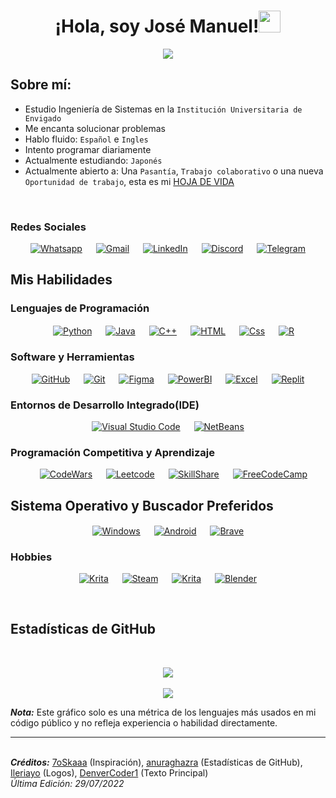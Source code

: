 
<h1 align="center">¡Hola, soy José Manuel!<img src="https://media.giphy.com/media/hvRJCLFzcasrR4ia7z/giphy.gif" width="35"></h1>
<p align="center">
  <a href="https://github.com/DenverCoder1/readme-typing-svg"><img src="https://readme-typing-svg.herokuapp.com?lines=Estudiante+de+Ingenieria+de+Sistemas;Programador;Siempre+aprendiendo+cosas+nuevas&center=true&duration=3000&color=007397&vcenter=true&width=500&height=30"></a>
</p>


## Sobre mí:
- Estudio Ingeniería de Sistemas en la `Institución Universitaria de Envigado`
- Me encanta solucionar problemas
- Hablo fluido: `Español` e `Ingles`
- Intento programar diariamente
- Actualmente estudiando: `Japonés`
- Actualmente abierto a: Una `Pasantía`, `Trabajo colaborativo` o una nueva `Oportunidad de trabajo`, esta es mi [HOJA DE VIDA](#)

<br>

### Redes Sociales
<p align="center">
    <a href="#"><img alt="Whatsapp" src="https://img.shields.io/badge/WhatsApp-25D366?style=for-the-badge&logo=whatsapp&logoColor=white"/></a>
  &emsp;
    <a href="mailto:jmfb007jmfb@gmail.com"><img alt="Gmail" src="https://img.shields.io/badge/Gmail-D14836?style=for-the-badge&logo=gmail&logoColor=white"/></a>
  &emsp;
    <a href="https://www.linkedin.com/in/jos%C3%A9-manuel-fern%C3%A1ndez-betancur-aba676232/"><img alt="LinkedIn" src="https://img.shields.io/badge/linkedin-%230077B5.svg?style=for-the-badge&logo=linkedin&logoColor=white"/></a>
  &emsp;
    <a href="https://discordapp.com/channels/@me/Slum#1888/"><img alt="Discord" src="https://img.shields.io/badge/Discord-%237289DA.svg?style=for-the-badge&logo=discord&logoColor=white"/></a>
  &emsp;
    <a href="#"><img alt="Telegram" src="https://img.shields.io/badge/Telegram-2CA5E0?style=for-the-badge&logo=telegram&logoColor=white"/></a>
</p>


## Mis Habilidades

### Lenguajes de Programación

<p align="center"> 
  &emsp;
    <a href="#"><img alt="Python" align="center" src="https://img.shields.io/badge/python-3670A0?style=for-the-badge&logo=python&logoColor=ffdd54"></a>
  &emsp;
    <a href="#"><img alt="Java" align="center" src="https://img.shields.io/badge/java-%23ED8B00.svg?style=for-the-badge&logo=java&logoColor=white"></a>
  &emsp;
    <a href="#"><img alt="C++" align="center" src="https://img.shields.io/badge/c++-%2300599C.svg?style=for-the-badge&logo=c%2B%2B&logoColor=white"></a>
  &emsp;
    <a href="#"><img alt="HTML" align="center" src="https://img.shields.io/badge/html5-%23E34F26.svg?style=for-the-badge&logo=html5&logoColor=white"></a>
  &emsp;
    <a href="#"><img alt="Css" align="center" src="https://img.shields.io/badge/css-%231572B6.svg?style=for-the-badge&logo=css3&logoColor=white"></a>
  &emsp;
    <a href="#"><img alt="R" align="center" src="https://img.shields.io/badge/r-%23276DC3.svg?style=for-the-badge&logo=r&logoColor=white"></a>
</p>

 ### Software y Herramientas
 
<p align="center">
    <a href="https://github.com/JoseMFB007/"><img alt="GitHub" src="https://img.shields.io/badge/github-%23121011.svg?style=for-the-badge&logo=github&logoColor=white"></a>
  &emsp;
    <a href="#"><img alt="Git" src="https://img.shields.io/badge/git-%23F05033.svg?style=for-the-badge&logo=git&logoColor=white"></a>
  &emsp;
    <a href="#"><img alt="Figma" src="https://img.shields.io/badge/figma-%23F24E1E.svg?style=for-the-badge&logo=figma&logoColor=white"></a>
  &emsp;
    <a href="#"><img alt="PowerBI" src="https://img.shields.io/badge/power_bi-F2C811?style=for-the-badge&logo=powerbi&logoColor=black"></a>
  &emsp;
    <a href="#"><img alt="Excel" src="https://img.shields.io/badge/Excel-217346?style=for-the-badge&logo=microsoft-excel&logoColor=white"></a>
  &emsp;
    <a href="#"><img alt="Replit" src="https://img.shields.io/badge/Replit-DD1200?style=for-the-badge&logo=Replit&logoColor=white"></a>
</p>

 ### Entornos de Desarrollo Integrado(IDE)
 
<p align="center">
    <a href="#"><img alt="Visual Studio Code" src="https://img.shields.io/badge/Visual%20Studio%20Code-0078d7.svg?style=for-the-badge&logo=visual-studio-code&logoColor=white"></a>
  &emsp;
    <a href="#"><img alt="NetBeans" src="https://img.shields.io/badge/Net%20Beans-1B6AC6.svg?style=for-the-badge&logo=apache-netbeans-ide&logoColor=white"></a>
</p>

 ### Programación Competitiva y Aprendizaje
 
<p align="center">
  &emsp;
    <a href="#"><img alt = "CodeWars" src="https://img.shields.io/badge/Codewars-B1361E?style=for-the-badge&logo=codewars&logoColor=grey"/></a>
  &emsp;
    <a href="#"><img alt = "Leetcode" src="https://img.shields.io/badge/LeetCode-000000?style=for-the-badge&logo=LeetCode&logoColor=#d16c06"/></a>
  &emsp;
    <a href="#"><img alt = "SkillShare" src="https://img.shields.io/badge/Skill%20share-002333?style=for-the-badge&logo=skillshare&logoColor=00FF84"/></a>
  &emsp;
    <a href="#"><img alt = "FreeCodeCamp" src="https://img.shields.io/badge/Freecodecamp-%23123.svg?&style=for-the-badge&logo=freecodecamp&logoColor=green"/></a>
</p>

 ## Sistema Operativo y Buscador Preferidos
 <p align="center">
    <a href="#"><img alt="Windows" align="center" src="https://img.shields.io/badge/Windows-0078D6?style=for-the-badge&logo=windows&logoColor=white"></a>
  &emsp;
    <a href="#"><img alt="Android" align="center" src="https://img.shields.io/badge/Android-3DDC84?style=for-the-badge&logo=android&logoColor=white"></a>
  &emsp;
    <a href="#"><img alt="Brave" align="center" src="https://img.shields.io/badge/Brave-FB542B?style=for-the-badge&logo=Brave&logoColor=white"></a>
</p>

### Hobbies
<p align="center">
    <a href="#"><img alt = "Krita" src="https://img.shields.io/badge/Switch-E60012?style=for-the-badge&logo=nintendo-switch&logoColor=white"/></a>
  &emsp;
    <a href="#"><img alt = "Steam" src="https://img.shields.io/badge/steam-%23000000.svg?style=for-the-badge&logo=steam&logoColor=white"/></a>
  &emsp;
    <a href="#"><img alt = "Krita" src="https://img.shields.io/badge/Krita-203759?style=for-the-badge&logo=krita&logoColor=EEF37B"/></a>
  &emsp;
    <a href="#"><img alt = "Blender" src="https://img.shields.io/badge/blender-%23F5792A.svg?style=for-the-badge&logo=blender&logoColor=white"/></a>
</p>
<br/>

## Estadísticas de GitHub

<br/>
<p align="center">
    <a href="https://github.com/anuraghazra/github-readme-stats">
<img align="center" src="https://github-readme-stats.vercel.app/api/?username=JMFB007&repo=github-readme-stats&theme=react&show_icons=true&locale=es&icon_color=007397&text_color=000000&title_color=007397&bg_color=9ecdc7"></a>
  <br>
 
  <br>
    <a href="https://github.com/anuraghazra/github-readme-stats">
<img align="center" src="https://github-readme-stats.vercel.app/api/top-langs/?username=JMFB007&repo=github-readme-stats&theme=react&show_icons=true&locale=es&text_color=000000&title_color=007397&layout=compact&bg_color=9ecdc7"></a>
<br>
</p>

<b><i>Nota:</i></b> Este gráfico solo es una métrica de los lenguajes más usados en mi código público y no refleja experiencia o habilidad directamente.
<br>
    
----

<br>
<i><b>Créditos:</i></b>
<a href="https://github.com/7oSkaaa">7oSkaaa</a> (Inspiración), <a href="https://github.com/anuraghazra/github-readme-stats/blob/master/docs/readme_es.md">anuraghazra</a> (Estadísticas de GitHub), <a href="https://github.com/Ileriayo/markdown-badges#markdown-badges">Ileriayo</a> (Logos), <a href="https://github.com/DenverCoder1/readme-typing-svg">DenverCoder1</a> (Texto Principal)
<br>
<i>Última Edición: 29/07/2022</i>
